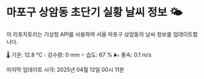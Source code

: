 
# 마포구 상암동 초단기 실황 날씨 정보 🌤️

이 리포지토리는 기상청 API를 사용하여 서울 마포구 상암동의 날씨 정보를 업데이트합니다. 

🌡️ 기온: 12.8 ℃
💧 강수량: 0 mm
💦 습도: 67 %
🌬️ 풍속: 0.1 m/s

마지막 업데이트 시각: 2025년 04월 12일 00시 11분    
